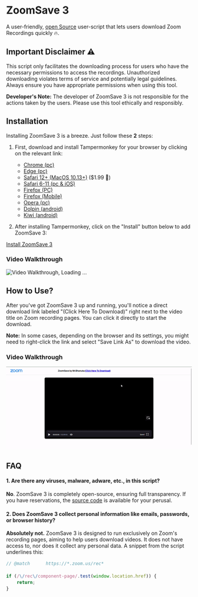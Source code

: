 <link rel="shortcut icon" type="image/x-icon" href="https://raw.githubusercontent.com/mrbhanukab/ZoomSave/main/icon.ico" />

# ZoomSave 3 

A user-friendly, [open Source](https://github.com/mrbhanukab/ZoomSave) user-script that lets users download Zoom Recordings quickly 🔥.

## Important Disclaimer ⚠️

This script only facilitates the downloading process for users who have the necessary permissions to access the recordings. Unauthorized downloading violates terms of service and potentially legal guidelines. Always ensure you have appropriate permissions when using this tool.

**Developer's Note:** The developer of ZoomSave 3 is not responsible for the actions taken by the users. Please use this tool ethically and responsibly.

## Installation

Installing ZoomSave 3 is a breeze. Just follow these **2** steps:

1. First, download and install Tampermonkey for your browser by clicking on the relevant link:

   - [Chrome (pc)](https://chrome.google.com/webstore/detail/dhdgffkkebhmkfjojejmpbldmpobfkfo)
   - [Edge (pc)](https://microsoftedge.microsoft.com/addons/detail/iikmkjmpaadaobahmlepeloendndfphd)
   - [Safari 12+ (MacOS 10.13+)](https://apps.apple.com/app/apple-store/id1482490089?pt=117945903&ct=tm.net&mt=8) ($1.99 🥲)
   - [Safari 6-11 (pc & iOS)](https://safari.tampermonkey.net/tampermonkey.safariextz)
   - [Firefox (PC)](https://addons.mozilla.org/en-US/firefox/addon/tampermonkey/)
   - [Firefox (Mobile)](https://support.mozilla.org/en-US/kb/find-and-install-add-ons-firefox-android)
   - [Opera (pc)](https://addons.opera.com/extensions/details/tampermonkey-beta/)
   - [Dolpin (android)](https://play.google.com/store/apps/details?id=net.tampermonkey.dolphin)
   - [Kiwi (android)](https://chrome.google.com/webstore/detail/tampermonkey/dhdgffkkebhmkfjojejmpbldmpobfkfo)

2. After installing Tampermonkey, click on the "Install" button below to add ZoomSave 3:

[Install ZoomSave 3](https://github.com/mrbhanukab/ZoomSave/raw/main/ZoomSave.user.js)

### Video Walkthrough

![Video Walkthrough, Loading ...](https://github.com/mrbhanukab/ZoomSave/blob/main/assets/install.gif?raw=true)

## How to Use?

After you've got ZoomSave 3 up and running, you'll notice a direct download link labeled "(Click Here To Download)" right next to the video title on Zoom recording pages. You can click it directly to start the download. 

**Note:** In some cases, depending on the browser and its settings, you might need to right-click the link and select "Save Link As" to download the video.

### Video Walkthrough
![Video Walkthrough, Loading ...](https://github.com/mrbhanukab/ZoomSave/blob/main/assets/zoom-save-3.gif?raw=true)

## FAQ

#### 1. Are there any viruses, malware, adware, etc., in this script?

**No**. ZoomSave 3 is completely open-source, ensuring full transparency. If you have reservations, the [source code](https://github.com/mrbhanukab/ZoomSave) is available for your perusal.

#### 2. Does ZoomSave 3 collect personal information like emails, passwords, or browser history?

**Absolutely not.** ZoomSave 3 is designed to run exclusively on Zoom's recording pages, aiming to help users download videos. It does not have access to, nor does it collect any personal data. A snippet from the script underlines this:

```javascript
// @match      https://*.zoom.us/rec*

if (/\/rec\/component-page/.test(window.location.href)) {
    return;
}
